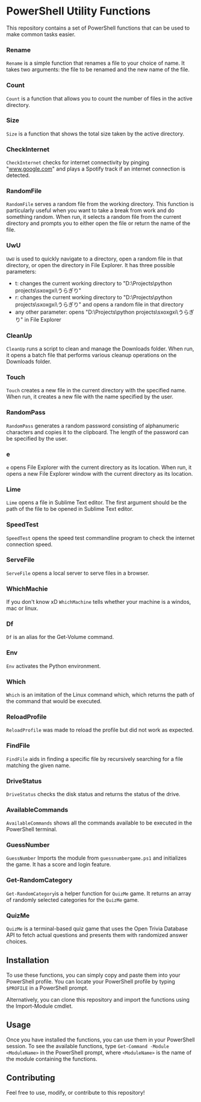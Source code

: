 # PowerShell Utility Functions

This repository contains a set of PowerShell functions that can be used to make common tasks easier.

### Rename

`Rename` is a simple function that renames a file to your choice of name. It takes two arguments: the file to be renamed and the new name of the file.

### Count

`Count` is a function that allows you to count the number of files in the active directory.

### Size

`Size` is a function that shows the total size taken by the active directory.

### CheckInternet

`CheckInternet` checks for internet connectivity by pinging "www.google.com" and plays a Spotify track if an internet connection is detected.

### RandomFile

`RandomFile` serves a random file from the working directory. This function is particularly useful when you want to take a break from work and do something random. When run, it selects a random file from the current directory and prompts you to either open the file or return the name of the file.

### UwU

`UwU` is used to quickly navigate to a directory, open a random file in that directory, or open the directory in File Explorer. It has three possible parameters:

- t: changes the current working directory to "D:\Projects\python projects\sxoxgxi\うらぎり"
- r: changes the current working directory to "D:\Projects\python projects\sxoxgxi\うらぎり" and opens a random file in that directory
- any other parameter: opens "D:\Projects\python projects\sxoxgxi\うらぎり" in File Explorer

### CleanUp

`CleanUp` runs a script to clean and manage the Downloads folder. When run, it opens a batch file that performs various cleanup operations on the Downloads folder.

### Touch

`Touch` creates a new file in the current directory with the specified name. When run, it creates a new file with the name specified by the user.

### RandomPass

`RandomPass` generates a random password consisting of alphanumeric characters and copies it to the clipboard. The length of the password can be specified by the user.

### e

`e` opens File Explorer with the current directory as its location. When run, it opens a new File Explorer window with the current directory as its location.

### Lime

`Lime` opens a file in Sublime Text editor. The first argument should be the path of the file to be opened in Sublime Text editor.

### SpeedTest

`SpeedTest` opens the speed test commandline program to check the internet connection speed.

### ServeFile

`ServeFile` opens a local server to serve files in a browser.

### WhichMachie

If you don't know xD `WhichMachine` tells whether your machine is a windos, mac or linux.

### Df

`Df` is an alias for the Get-Volume command.

### Env

`Env` activates the Python environment.

### Which

`Which` is an imitation of the Linux command which, which returns the path of the command that would be executed.

### ReloadProfile

`ReloadProfile` was made to reload the profile but did not work as expected.

### FindFile

`FindFile` aids in finding a specific file by recursively searching for a file matching the given name.

### DriveStatus

`DriveStatus` checks the disk status and returns the status of the drive.

### AvailableCommands

`AvailableCommands` shows all the commands available to be executed in the PowerShell terminal.

### GuessNumber

`GuessNumber` Imports the module from `guessnumbergame.ps1` and initializes the game. It has a score and login feature.

### Get-RandomCategory

`Get-RandomCategory`is a helper function for `QuizMe` game. It returns an array of randomly selected categories for the `QuizMe` game.

### QuizMe

`QuizMe` is a terminal-based quiz game that uses the Open Trivia Database API to fetch actual questions and presents them with randomized answer choices.

## Installation

To use these functions, you can simply copy and paste them into your PowerShell profile. You can locate your PowerShell profile by typing `$PROFILE` in a PowerShell prompt.

Alternatively, you can clone this repository and import the functions using the Import-Module cmdlet.

## Usage

Once you have installed the functions, you can use them in your PowerShell session. To see the available functions, type `Get-Command -Module <ModuleName>` in the PowerShell prompt, where `<ModuleName>` is the name of the module containing the functions.

## Contributing

Feel free to use, modify, or contribute to this repository!
